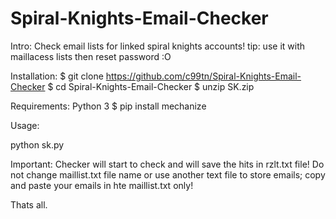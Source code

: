 # Spiral-Knights-Email-Checker

Intro:
Check email lists for linked spiral knights accounts!
tip: use it with maillacess lists then reset password :O

Installation:
$ git clone https://github.com/c99tn/Spiral-Knights-Email-Checker
$ cd Spiral-Knights-Email-Checker
$ unzip SK.zip


Requirements:
Python 3
$ pip install mechanize

Usage: 

python sk.py

Important: 
Checker will start to check and will save the hits in rzlt.txt file!
Do not change maillist.txt file name or use another text file to store emails; copy and paste your emails in hte maillist.txt only!

Thats all.
  



